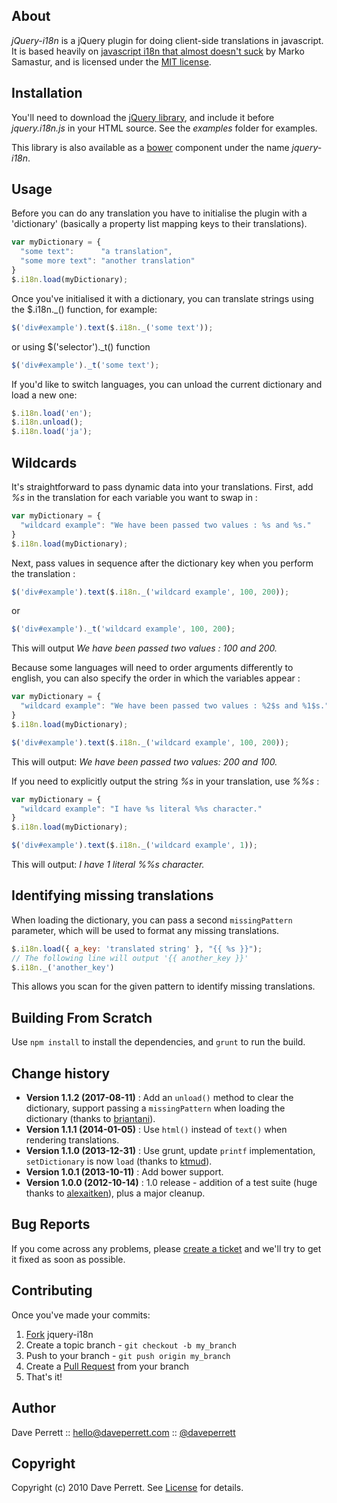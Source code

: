 
About
-----

_jQuery-i18n_ is a jQuery plugin for doing client-side translations in javascript. It is based heavily on [javascript i18n that almost doesn't suck](http://markos.gaivo.net/blog/?p=100) by Marko Samastur, and is licensed under the [MIT license](http://www.opensource.org/licenses/mit-license.php).

Installation
------------

You'll need to download the [jQuery library](http://docs.jquery.com/Downloading_jQuery#Current_Release), and include it before _jquery.i18n.js_ in your HTML source. See the _examples_ folder for examples.

This library is also available as a [bower](http://bower.io/) component under the name *jquery-i18n*.

Usage
-----

Before you can do any translation you have to initialise the plugin with a 'dictionary' (basically a property list mapping keys to their translations).

```javascript
var myDictionary = {
  "some text":      "a translation",
  "some more text": "another translation"
}
$.i18n.load(myDictionary);
```

Once you've initialised it with a dictionary, you can translate strings using the $.i18n._() function, for example:

```javascript
$('div#example').text($.i18n._('some text'));
```

or using $('selector')._t() function

```javascript
$('div#example')._t('some text');
```

If you'd like to switch languages, you can unload the current dictionary and load a new one:

```javascript
$.i18n.load('en');
$.i18n.unload();
$.i18n.load('ja');
```

Wildcards
---------

It's straightforward to pass dynamic data into your translations. First, add _%s_ in the translation for each variable you want to swap in :

```javascript
var myDictionary = {
  "wildcard example": "We have been passed two values : %s and %s."
}
$.i18n.load(myDictionary);
```

Next, pass values in sequence after the dictionary key when you perform the translation :

```javascript
$('div#example').text($.i18n._('wildcard example', 100, 200));
```

or

```javascript
$('div#example')._t('wildcard example', 100, 200);
```

This will output _We have been passed two values : 100 and 200._

Because some languages will need to order arguments differently to english, you can also specify the order in which the variables appear :

```javascript
var myDictionary = {
  "wildcard example": "We have been passed two values : %2$s and %1$s."
}
$.i18n.load(myDictionary);

$('div#example').text($.i18n._('wildcard example', 100, 200));
```

This will output: _We have been passed two values: 200 and 100._

If you need to explicitly output the string _%s_ in your translation, use _%%s_ :

```javascript
var myDictionary = {
  "wildcard example": "I have %s literal %%s character."
}
$.i18n.load(myDictionary);

$('div#example').text($.i18n._('wildcard example', 1));
```

This will output: _I have 1 literal %%s character._


Identifying missing translations
---------

When loading the dictionary, you can pass a second `missingPattern` parameter, which will be used to format any missing translations.

```javascript
$.i18n.load({ a_key: 'translated string' }, "{{ %s }}");
// The following line will output '{{ another_key }}'
$.i18n._('another_key')
```

This allows you scan for the given pattern to identify missing translations.


Building From Scratch
---------------------

Use `npm install` to install the dependencies, and `grunt` to run the build.


Change history
-----------

* **Version 1.1.2 (2017-08-11)** : Add an `unload()` method to clear the dictionary, support passing a `missingPattern` when loading the dictionary (thanks to [briantani](https://github.com/briantani)).
* **Version 1.1.1 (2014-01-05)** : Use `html()` instead of `text()` when rendering translations.
* **Version 1.1.0 (2013-12-31)** : Use grunt, update `printf` implementation, `setDictionary` is now `load` (thanks to [ktmud](https://github.com/ktmud)).
* **Version 1.0.1 (2013-10-11)** : Add bower support.
* **Version 1.0.0 (2012-10-14)** : 1.0 release - addition of a test suite (huge thanks to [alexaitken](https://github.com/alexaitken)), plus a major cleanup.

Bug Reports
-----------

If you come across any problems, please [create a ticket](https://github.com/recurser/jquery-i18n/issues) and we'll try to get it fixed as soon as possible.


Contributing
------------

Once you've made your commits:

1. [Fork](http://help.github.com/fork-a-repo/) jquery-i18n
2. Create a topic branch - `git checkout -b my_branch`
3. Push to your branch - `git push origin my_branch`
4. Create a [Pull Request](https://help.github.com/en/articles/about-pull-requests) from your branch
5. That's it!


Author
------

Dave Perrett :: hello@daveperrett.com :: [@daveperrett](http://twitter.com/daveperrett)


Copyright
---------

Copyright (c) 2010 Dave Perrett. See [License](https://github.com/recurser/jquery-i18n/blob/master/LICENSE) for details.



